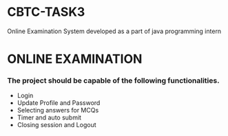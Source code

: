 # CBTC-TASK3
Online Examination System developed as a part of java programming intern
# ONLINE EXAMINATION
### The project should be capable of the following functionalities.
- Login
- Update Profile and Password
- Selecting answers for MCQs
- Timer and auto submit
- Closing session and Logout
